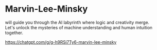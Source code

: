 # Marvin-Lee-Minsky
 will guide you through the AI labyrinth where logic and creativity merge. Let's unlock the mysteries of machine understanding and human intuition together.


 https://chatgpt.com/g/g-h9RSi7Ty6-marvin-lee-minsky
